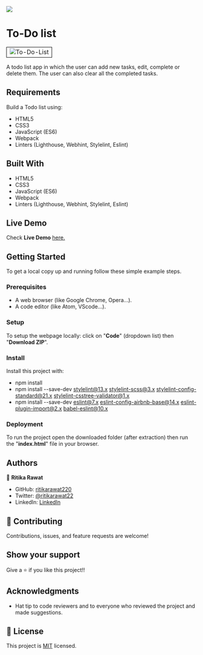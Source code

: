 ![](https://img.shields.io/badge/Microverse-blueviolet)

# To-Do list
<table>
  <td style="border: 1px solid black;"><img src="src/ss-todo-list.png" alt="To-Do-List" /></td>
  </table>

 A todo list app in which the user can add new tasks, edit, complete or delete them. The user can also clear all the completed tasks.

## Requirements

Build a Todo list using:

- HTML5
- CSS3
- JavaScript (ES6)
- Webpack
- Linters (Lighthouse, Webhint, Stylelint, Eslint)

## Built With

- HTML5
- CSS3
- JavaScript (ES6)
- Webpack
- Linters (Lighthouse, Webhint, Stylelint, Eslint)

## Live Demo

Check **Live Demo** [here.](https://ritikarawat220.github.io/To-Do-List/)

## Getting Started

To get a local copy up and running follow these simple example steps.


### Prerequisites

- A web browser (like Google Chrome, Opera...).
- A code editor (like Atom, VScode...).

### Setup

To setup the webpage locally: click on "**Code**" (dropdown list) then "**Download ZIP**".

### Install

Install this project with:

- npm install
- npm install --save-dev stylelint@13.x stylelint-scss@3.x stylelint-config-standard@21.x stylelint-csstree-validator@1.x
- npm install --save-dev eslint@7.x eslint-config-airbnb-base@14.x eslint-plugin-import@2.x babel-eslint@10.x


### Deployment

To run the project open the downloaded folder (after extraction) then run the "**index.html**" file in your browser.

## Authors

👤 **Ritika Rawat**

- GitHub: [ritikarawat220](https://github.com/ritikarawat220)
- Twitter: [@ritikarawat22](https://twitter.com/Ritikarawat22)
- LinkedIn: [LinkedIn](https://www.linkedin.com/in/rawatritika/)

## 🤝 Contributing

Contributions, issues, and feature requests are welcome!

## Show your support

Give a ⭐️ if you like this project!!

## Acknowledgments

- Hat tip to code reviewers and to everyone who reviewed the project and made suggestions.

## 📝 License

This project is [MIT](./LICENSE) licensed.

